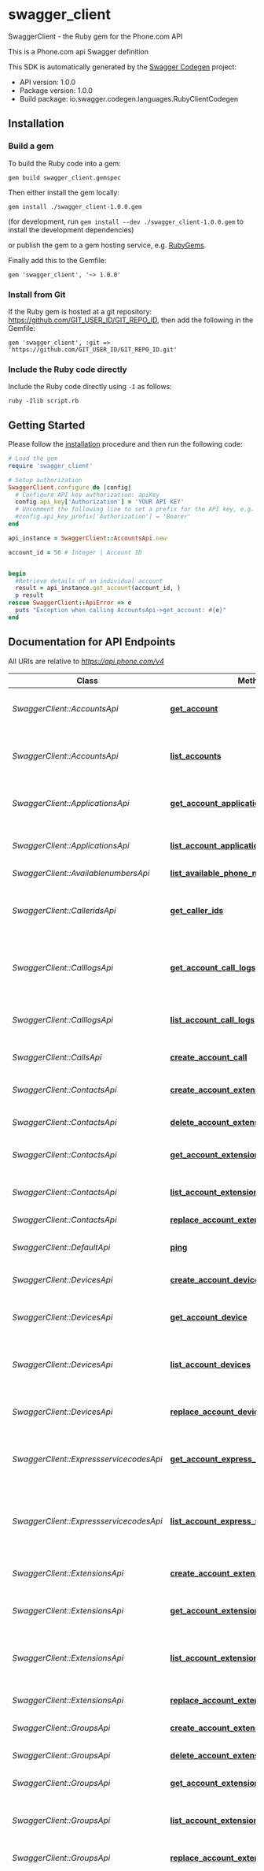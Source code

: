 # swagger_client

SwaggerClient - the Ruby gem for the Phone.com API

This is a Phone.com api Swagger definition

This SDK is automatically generated by the [Swagger Codegen](https://github.com/swagger-api/swagger-codegen) project:

- API version: 1.0.0
- Package version: 1.0.0
- Build package: io.swagger.codegen.languages.RubyClientCodegen

## Installation

### Build a gem

To build the Ruby code into a gem:

```shell
gem build swagger_client.gemspec
```

Then either install the gem locally:

```shell
gem install ./swagger_client-1.0.0.gem
```
(for development, run `gem install --dev ./swagger_client-1.0.0.gem` to install the development dependencies)

or publish the gem to a gem hosting service, e.g. [RubyGems](https://rubygems.org/).

Finally add this to the Gemfile:

    gem 'swagger_client', '~> 1.0.0'

### Install from Git

If the Ruby gem is hosted at a git repository: https://github.com/GIT_USER_ID/GIT_REPO_ID, then add the following in the Gemfile:

    gem 'swagger_client', :git => 'https://github.com/GIT_USER_ID/GIT_REPO_ID.git'

### Include the Ruby code directly

Include the Ruby code directly using `-I` as follows:

```shell
ruby -Ilib script.rb
```

## Getting Started

Please follow the [installation](#installation) procedure and then run the following code:
```ruby
# Load the gem
require 'swagger_client'

# Setup authorization
SwaggerClient.configure do |config|
  # Configure API key authorization: apiKey
  config.api_key['Authorization'] = 'YOUR API KEY'
  # Uncomment the following line to set a prefix for the API key, e.g. 'Bearer' (defaults to nil)
  #config.api_key_prefix['Authorization'] = 'Bearer'
end

api_instance = SwaggerClient::AccountsApi.new

account_id = 56 # Integer | Account ID


begin
  #Retrieve details of an individual account
  result = api_instance.get_account(account_id, )
  p result
rescue SwaggerClient::ApiError => e
  puts "Exception when calling AccountsApi->get_account: #{e}"
end

```

## Documentation for API Endpoints

All URIs are relative to *https://api.phone.com/v4*

Class | Method | HTTP request | Description
------------ | ------------- | ------------- | -------------
*SwaggerClient::AccountsApi* | [**get_account**](docs/AccountsApi.md#get_account) | **GET** /accounts/{account_id} | Retrieve details of an individual account
*SwaggerClient::AccountsApi* | [**list_accounts**](docs/AccountsApi.md#list_accounts) | **GET** /accounts | Get a list of accounts visible to the authenticated user or client
*SwaggerClient::ApplicationsApi* | [**get_account_application**](docs/ApplicationsApi.md#get_account_application) | **GET** /accounts/{account_id}/applications/{application_id} | Show details of an individual application
*SwaggerClient::ApplicationsApi* | [**list_account_applications**](docs/ApplicationsApi.md#list_account_applications) | **GET** /accounts/{account_id}/applications | Get a list of applications you have defined
*SwaggerClient::AvailablenumbersApi* | [**list_available_phone_numbers**](docs/AvailablenumbersApi.md#list_available_phone_numbers) | **GET** /phone-numbers/available | 
*SwaggerClient::CalleridsApi* | [**get_caller_ids**](docs/CalleridsApi.md#get_caller_ids) | **GET** /accounts/{account_id}/extensions/{extension_id}/caller-ids | Show the Caller ID options a given extension can use
*SwaggerClient::CalllogsApi* | [**get_account_call_logs**](docs/CalllogsApi.md#get_account_call_logs) | **GET** /accounts/{account_id}/call-logs/{call_id} | Show details of an individual Call Log entry
*SwaggerClient::CalllogsApi* | [**list_account_call_logs**](docs/CalllogsApi.md#list_account_call_logs) | **GET** /accounts/{account_id}/call-logs | Get a list of call details associated with your account
*SwaggerClient::CallsApi* | [**create_account_call**](docs/CallsApi.md#create_account_call) | **POST** /accounts/{account_id}/calls | Make a phone call
*SwaggerClient::ContactsApi* | [**create_account_extension_contact**](docs/ContactsApi.md#create_account_extension_contact) | **POST** /accounts/{account_id}/extensions/{extension_id}/contacts | Add a new address book contact for an extension
*SwaggerClient::ContactsApi* | [**delete_account_extension_contact**](docs/ContactsApi.md#delete_account_extension_contact) | **DELETE** /accounts/{account_id}/extensions/{extension_id}/contacts/{contact_id} | 
*SwaggerClient::ContactsApi* | [**get_account_extension_contact**](docs/ContactsApi.md#get_account_extension_contact) | **GET** /accounts/{account_id}/extensions/{extension_id}/contacts/{contact_id} | Retrieve the details of an address book contact
*SwaggerClient::ContactsApi* | [**list_account_extension_contacts**](docs/ContactsApi.md#list_account_extension_contacts) | **GET** /accounts/{account_id}/extensions/{extension_id}/contacts | Show a list of address book contacts
*SwaggerClient::ContactsApi* | [**replace_account_extension_contact**](docs/ContactsApi.md#replace_account_extension_contact) | **PUT** /accounts/{account_id}/extensions/{extension_id}/contacts/{contact_id} | 
*SwaggerClient::DefaultApi* | [**ping**](docs/DefaultApi.md#ping) | **GET** /ping | The default API command
*SwaggerClient::DevicesApi* | [**create_account_device**](docs/DevicesApi.md#create_account_device) | **POST** /accounts/{account_id}/devices | Register a generic VoIP device
*SwaggerClient::DevicesApi* | [**get_account_device**](docs/DevicesApi.md#get_account_device) | **GET** /accounts/{account_id}/devices/{device_id} | Show details of an individual VoIP device
*SwaggerClient::DevicesApi* | [**list_account_devices**](docs/DevicesApi.md#list_account_devices) | **GET** /accounts/{account_id}/devices | Get a list of VoIP devices associated with your account
*SwaggerClient::DevicesApi* | [**replace_account_device**](docs/DevicesApi.md#replace_account_device) | **PUT** /accounts/{account_id}/devices/{device_id} | Update the settings for an individual VoIP device
*SwaggerClient::ExpressservicecodesApi* | [**get_account_express_srv_code**](docs/ExpressservicecodesApi.md#get_account_express_srv_code) | **GET** /accounts/{account_id}/express-service-codes/{code_id} | Show details of an account Express Service Code
*SwaggerClient::ExpressservicecodesApi* | [**list_account_express_srv_codes**](docs/ExpressservicecodesApi.md#list_account_express_srv_codes) | **GET** /accounts/{account_id}/express-service-codes | Get the Express Service Code associated with your account in list format
*SwaggerClient::ExtensionsApi* | [**create_account_extension**](docs/ExtensionsApi.md#create_account_extension) | **POST** /accounts/{account_id}/extensions | Create an individual extension
*SwaggerClient::ExtensionsApi* | [**get_account_extension**](docs/ExtensionsApi.md#get_account_extension) | **GET** /accounts/{account_id}/extensions/{extension_id} | Show details of an individual extension
*SwaggerClient::ExtensionsApi* | [**list_account_extensions**](docs/ExtensionsApi.md#list_account_extensions) | **GET** /accounts/{account_id}/extensions | Get a list of extensions visible to the authenticated user or client
*SwaggerClient::ExtensionsApi* | [**replace_account_extension**](docs/ExtensionsApi.md#replace_account_extension) | **PUT** /accounts/{account_id}/extensions/{extension_id} | Replace an individual extension
*SwaggerClient::GroupsApi* | [**create_account_extension_contact_group**](docs/GroupsApi.md#create_account_extension_contact_group) | **POST** /accounts/{account_id}/extensions/{extension_id}/contact-groups | 
*SwaggerClient::GroupsApi* | [**delete_account_extension_contact_group**](docs/GroupsApi.md#delete_account_extension_contact_group) | **DELETE** /accounts/{account_id}/extensions/{extension_id}/contact-groups/{group_id} | Delete an addressbook group
*SwaggerClient::GroupsApi* | [**get_account_extension_contact_group**](docs/GroupsApi.md#get_account_extension_contact_group) | **GET** /accounts/{account_id}/extensions/{extension_id}/contact-groups/{group_id} | 
*SwaggerClient::GroupsApi* | [**list_account_extension_contact_groups**](docs/GroupsApi.md#list_account_extension_contact_groups) | **GET** /accounts/{account_id}/extensions/{extension_id}/contact-groups | Show a list of contact groups belonging to an extension
*SwaggerClient::GroupsApi* | [**replace_account_extension_contact_group**](docs/GroupsApi.md#replace_account_extension_contact_group) | **PUT** /accounts/{account_id}/extensions/{extension_id}/contact-groups/{group_id} | 
*SwaggerClient::MediaApi* | [**create_account_media_files**](docs/MediaApi.md#create_account_media_files) | **POST** /accounts/{account_id}/media/files | Add a media object to your account that can be used as a greeting or hold music. Users may create a media by using the built-in Text-to-speech (TTS) facility or upload a file of their choice. (Note: The maximum size for media files or JSON objects included with a POST or PUT request is 10 MB)
*SwaggerClient::MediaApi* | [**create_account_media_tts**](docs/MediaApi.md#create_account_media_tts) | **POST** /accounts/{account_id}/media/tts | Add a media object to your account that can be used as a greeting or hold music. Users may create a media by using the built-in Text-to-speech (TTS) facility or upload a file of their choice. (Note: The maximum size for media files or JSON objects included with a POST or PUT request is 10 MB)
*SwaggerClient::MediaApi* | [**delete_account_media**](docs/MediaApi.md#delete_account_media) | **DELETE** /accounts/{account_id}/media/{media_id} | Delete an individual media record
*SwaggerClient::MediaApi* | [**get_account_media**](docs/MediaApi.md#get_account_media) | **GET** /accounts/{account_id}/media/{media_id} | Show details of an individual media recording (Greeting or Hold Music)
*SwaggerClient::MediaApi* | [**list_account_media**](docs/MediaApi.md#list_account_media) | **GET** /accounts/{account_id}/media | Get a list of media recordings for an account
*SwaggerClient::MediaApi* | [**replace_account_media_files**](docs/MediaApi.md#replace_account_media_files) | **PUT** /accounts/{account_id}/media/files/{media_id} | Update a media object to your account. Note: The maximum size for media files or JSON objects included with a POST or PUT request is 10 MB.
*SwaggerClient::MediaApi* | [**replace_account_media_tts**](docs/MediaApi.md#replace_account_media_tts) | **PUT** /accounts/{account_id}/media/tts/{media_id} | Update a media object to your account. Note: The maximum size for media files or JSON objects included with a POST or PUT request is 10 MB.
*SwaggerClient::MenusApi* | [**create_account_menu**](docs/MenusApi.md#create_account_menu) | **POST** /accounts/{account_id}/menus | Create an individual menu
*SwaggerClient::MenusApi* | [**delete_account_menu**](docs/MenusApi.md#delete_account_menu) | **DELETE** /accounts/{account_id}/menus/{menu_id} | Delete an individual menu
*SwaggerClient::MenusApi* | [**get_account_menu**](docs/MenusApi.md#get_account_menu) | **GET** /accounts/{account_id}/menus/{menu_id} | Show details of an individual menu
*SwaggerClient::MenusApi* | [**list_account_menus**](docs/MenusApi.md#list_account_menus) | **GET** /accounts/{account_id}/menus | Get a list of menus for an account
*SwaggerClient::MenusApi* | [**replace_account_menu**](docs/MenusApi.md#replace_account_menu) | **PUT** /accounts/{account_id}/menus/{menu_id} | Replace an individual menu
*SwaggerClient::NumberregionsApi* | [**list_available_phone_number_regions**](docs/NumberregionsApi.md#list_available_phone_number_regions) | **GET** /phone-numbers/available/regions | 
*SwaggerClient::PhonenumbersApi* | [**create_account_phone_number**](docs/PhonenumbersApi.md#create_account_phone_number) | **POST** /accounts/{account_id}/phone-numbers | Add a phone number to an account
*SwaggerClient::PhonenumbersApi* | [**get_account_phone_number**](docs/PhonenumbersApi.md#get_account_phone_number) | **GET** /accounts/{account_id}/phone-numbers/{number_id} | Show details of an individual phone number
*SwaggerClient::PhonenumbersApi* | [**list_account_phone_numbers**](docs/PhonenumbersApi.md#list_account_phone_numbers) | **GET** /accounts/{account_id}/phone-numbers | Get a list of phone numbers registered to an account
*SwaggerClient::PhonenumbersApi* | [**replace_account_phone_number**](docs/PhonenumbersApi.md#replace_account_phone_number) | **PUT** /accounts/{account_id}/phone-numbers/{number_id} | Update the settings for an existing phone number on your account
*SwaggerClient::QueuesApi* | [**create_account_queue**](docs/QueuesApi.md#create_account_queue) | **POST** /accounts/{account_id}/queues | Create a queue
*SwaggerClient::QueuesApi* | [**delete_account_queue**](docs/QueuesApi.md#delete_account_queue) | **DELETE** /accounts/{account_id}/queues/{queue_id} | Delete a queue
*SwaggerClient::QueuesApi* | [**get_account_queue**](docs/QueuesApi.md#get_account_queue) | **GET** /accounts/{account_id}/queues/{queue_id} | Show details of an individual queue
*SwaggerClient::QueuesApi* | [**list_account_queues**](docs/QueuesApi.md#list_account_queues) | **GET** /accounts/{account_id}/queues | Get a list of queues for an account
*SwaggerClient::QueuesApi* | [**replace_account_queue**](docs/QueuesApi.md#replace_account_queue) | **PUT** /accounts/{account_id}/queues/{queue_id} | Replace a queue
*SwaggerClient::RoutesApi* | [**create_route**](docs/RoutesApi.md#create_route) | **POST** /accounts/{account_id}/routes | Add a new address book contact for an extension
*SwaggerClient::RoutesApi* | [**delete_account_route**](docs/RoutesApi.md#delete_account_route) | **DELETE** /accounts/{account_id}/routes/{route_id} | 
*SwaggerClient::RoutesApi* | [**get_account_route**](docs/RoutesApi.md#get_account_route) | **GET** /accounts/{account_id}/routes/{route_id} | Show details of an individual route
*SwaggerClient::RoutesApi* | [**list_account_routes**](docs/RoutesApi.md#list_account_routes) | **GET** /accounts/{account_id}/routes | Get a list of routes for an account
*SwaggerClient::RoutesApi* | [**replace_account_route**](docs/RoutesApi.md#replace_account_route) | **PUT** /accounts/{account_id}/routes/{route_id} | 
*SwaggerClient::SchedulesApi* | [**get_account_schedule**](docs/SchedulesApi.md#get_account_schedule) | **GET** /accounts/{account_id}/schedules/{schedule_id} | Show details of an individual schedule
*SwaggerClient::SchedulesApi* | [**list_account_schedules**](docs/SchedulesApi.md#list_account_schedules) | **GET** /accounts/{account_id}/schedules | Get a list of schedules for an account
*SwaggerClient::SmsApi* | [**create_account_sms**](docs/SmsApi.md#create_account_sms) | **POST** /accounts/{account_id}/sms | Send a SMS to one or a group of recipients
*SwaggerClient::SmsApi* | [**get_account_sms**](docs/SmsApi.md#get_account_sms) | **GET** /accounts/{account_id}/sms/{sms_id} | Show details of an individual SMS
*SwaggerClient::SmsApi* | [**list_account_sms**](docs/SmsApi.md#list_account_sms) | **GET** /accounts/{account_id}/sms | Get a list of SMS messages for an account
*SwaggerClient::SubaccountsApi* | [**create_account_subaccount**](docs/SubaccountsApi.md#create_account_subaccount) | **POST** /accounts/{account_id}/subaccounts | Add a subaccount for the authenticated user or client
*SwaggerClient::SubaccountsApi* | [**list_account_subaccounts**](docs/SubaccountsApi.md#list_account_subaccounts) | **GET** /accounts/{account_id}/subaccounts | Get a list of subaccounts for the authenticated user or client
*SwaggerClient::TrunksApi* | [**create_account_trunk**](docs/TrunksApi.md#create_account_trunk) | **POST** /accounts/{account_id}/trunks | Add a trunk record with SIP information
*SwaggerClient::TrunksApi* | [**delete_account_trunk**](docs/TrunksApi.md#delete_account_trunk) | **DELETE** /accounts/{account_id}/trunks/{trunk_id} | Delete a trunk from account
*SwaggerClient::TrunksApi* | [**get_account_trunk**](docs/TrunksApi.md#get_account_trunk) | **GET** /accounts/{account_id}/trunks/{trunk_id} | Show details of an individual trunk
*SwaggerClient::TrunksApi* | [**list_account_trunks**](docs/TrunksApi.md#list_account_trunks) | **GET** /accounts/{account_id}/trunks | Get a list of trunks for an account
*SwaggerClient::TrunksApi* | [**replace_account_trunk**](docs/TrunksApi.md#replace_account_trunk) | **PUT** /accounts/{account_id}/trunks/{trunk_id} | Replace parameters in a trunk


## Documentation for Models

 - [SwaggerClient::AccountFull](docs/AccountFull.md)
 - [SwaggerClient::AccountSummary](docs/AccountSummary.md)
 - [SwaggerClient::Address](docs/Address.md)
 - [SwaggerClient::AddressListContacts](docs/AddressListContacts.md)
 - [SwaggerClient::ApplicationFull](docs/ApplicationFull.md)
 - [SwaggerClient::ApplicationSummary](docs/ApplicationSummary.md)
 - [SwaggerClient::AvailableNumbersFull](docs/AvailableNumbersFull.md)
 - [SwaggerClient::CallDetails](docs/CallDetails.md)
 - [SwaggerClient::CallFull](docs/CallFull.md)
 - [SwaggerClient::CallLogFull](docs/CallLogFull.md)
 - [SwaggerClient::CallNotifications](docs/CallNotifications.md)
 - [SwaggerClient::CallerIdFull](docs/CallerIdFull.md)
 - [SwaggerClient::CallerIdPhoneNumber](docs/CallerIdPhoneNumber.md)
 - [SwaggerClient::ContactAccount](docs/ContactAccount.md)
 - [SwaggerClient::ContactFull](docs/ContactFull.md)
 - [SwaggerClient::ContactSubaccount](docs/ContactSubaccount.md)
 - [SwaggerClient::ContactSummary](docs/ContactSummary.md)
 - [SwaggerClient::CreateCallParams](docs/CreateCallParams.md)
 - [SwaggerClient::CreateContactParams](docs/CreateContactParams.md)
 - [SwaggerClient::CreateDeviceParams](docs/CreateDeviceParams.md)
 - [SwaggerClient::CreateExtensionParams](docs/CreateExtensionParams.md)
 - [SwaggerClient::CreateGroupParams](docs/CreateGroupParams.md)
 - [SwaggerClient::CreateMediaParams](docs/CreateMediaParams.md)
 - [SwaggerClient::CreateMenuParams](docs/CreateMenuParams.md)
 - [SwaggerClient::CreatePhoneNumberParams](docs/CreatePhoneNumberParams.md)
 - [SwaggerClient::CreateQueueParams](docs/CreateQueueParams.md)
 - [SwaggerClient::CreateRouteParams](docs/CreateRouteParams.md)
 - [SwaggerClient::CreateSmsParams](docs/CreateSmsParams.md)
 - [SwaggerClient::CreateSubaccountParams](docs/CreateSubaccountParams.md)
 - [SwaggerClient::CreateTrunkParams](docs/CreateTrunkParams.md)
 - [SwaggerClient::DeleteContact](docs/DeleteContact.md)
 - [SwaggerClient::DeleteGroup](docs/DeleteGroup.md)
 - [SwaggerClient::DeleteMedia](docs/DeleteMedia.md)
 - [SwaggerClient::DeleteMenu](docs/DeleteMenu.md)
 - [SwaggerClient::DeleteQueue](docs/DeleteQueue.md)
 - [SwaggerClient::DeleteRoute](docs/DeleteRoute.md)
 - [SwaggerClient::DeleteTrunk](docs/DeleteTrunk.md)
 - [SwaggerClient::DeviceFull](docs/DeviceFull.md)
 - [SwaggerClient::DeviceMembership](docs/DeviceMembership.md)
 - [SwaggerClient::DeviceSummary](docs/DeviceSummary.md)
 - [SwaggerClient::Email](docs/Email.md)
 - [SwaggerClient::ExpressServiceCodeFull](docs/ExpressServiceCodeFull.md)
 - [SwaggerClient::ExtensionFull](docs/ExtensionFull.md)
 - [SwaggerClient::ExtensionSummary](docs/ExtensionSummary.md)
 - [SwaggerClient::FilterCallLogs](docs/FilterCallLogs.md)
 - [SwaggerClient::FilterIdArray](docs/FilterIdArray.md)
 - [SwaggerClient::FilterIdDirectionFrom](docs/FilterIdDirectionFrom.md)
 - [SwaggerClient::FilterIdExtensionNameArray](docs/FilterIdExtensionNameArray.md)
 - [SwaggerClient::FilterIdGroupIdUpdatedAtArray](docs/FilterIdGroupIdUpdatedAtArray.md)
 - [SwaggerClient::FilterIdNameArray](docs/FilterIdNameArray.md)
 - [SwaggerClient::FilterIdNamePhoneNumberArray](docs/FilterIdNamePhoneNumberArray.md)
 - [SwaggerClient::FilterListAvailableNumbers](docs/FilterListAvailableNumbers.md)
 - [SwaggerClient::FilterListPhoneNumbersRegions](docs/FilterListPhoneNumbersRegions.md)
 - [SwaggerClient::FilterNameNumberArray](docs/FilterNameNumberArray.md)
 - [SwaggerClient::Greeting](docs/Greeting.md)
 - [SwaggerClient::GroupFull](docs/GroupFull.md)
 - [SwaggerClient::GroupListContacts](docs/GroupListContacts.md)
 - [SwaggerClient::GroupSummary](docs/GroupSummary.md)
 - [SwaggerClient::HoldMusic](docs/HoldMusic.md)
 - [SwaggerClient::Line](docs/Line.md)
 - [SwaggerClient::ListAccounts](docs/ListAccounts.md)
 - [SwaggerClient::ListApplications](docs/ListApplications.md)
 - [SwaggerClient::ListAvailableNumbers](docs/ListAvailableNumbers.md)
 - [SwaggerClient::ListCallLogs](docs/ListCallLogs.md)
 - [SwaggerClient::ListCallerIds](docs/ListCallerIds.md)
 - [SwaggerClient::ListContacts](docs/ListContacts.md)
 - [SwaggerClient::ListDevices](docs/ListDevices.md)
 - [SwaggerClient::ListExpressServiceCodes](docs/ListExpressServiceCodes.md)
 - [SwaggerClient::ListExtensions](docs/ListExtensions.md)
 - [SwaggerClient::ListGroups](docs/ListGroups.md)
 - [SwaggerClient::ListMedia](docs/ListMedia.md)
 - [SwaggerClient::ListMenus](docs/ListMenus.md)
 - [SwaggerClient::ListPhoneNumbers](docs/ListPhoneNumbers.md)
 - [SwaggerClient::ListPhoneNumbersRegions](docs/ListPhoneNumbersRegions.md)
 - [SwaggerClient::ListQueues](docs/ListQueues.md)
 - [SwaggerClient::ListRoutes](docs/ListRoutes.md)
 - [SwaggerClient::ListSchedules](docs/ListSchedules.md)
 - [SwaggerClient::ListSms](docs/ListSms.md)
 - [SwaggerClient::ListTrunks](docs/ListTrunks.md)
 - [SwaggerClient::MediaFull](docs/MediaFull.md)
 - [SwaggerClient::MediaSummary](docs/MediaSummary.md)
 - [SwaggerClient::Member](docs/Member.md)
 - [SwaggerClient::MenuFull](docs/MenuFull.md)
 - [SwaggerClient::MenuSummary](docs/MenuSummary.md)
 - [SwaggerClient::Notification](docs/Notification.md)
 - [SwaggerClient::Option](docs/Option.md)
 - [SwaggerClient::PhoneNumberContact](docs/PhoneNumberContact.md)
 - [SwaggerClient::PhoneNumberFull](docs/PhoneNumberFull.md)
 - [SwaggerClient::PhoneNumbersRegionFull](docs/PhoneNumbersRegionFull.md)
 - [SwaggerClient::PingResponse](docs/PingResponse.md)
 - [SwaggerClient::QueueFull](docs/QueueFull.md)
 - [SwaggerClient::QueueSummary](docs/QueueSummary.md)
 - [SwaggerClient::Recipient](docs/Recipient.md)
 - [SwaggerClient::ReplaceExtensionParams](docs/ReplaceExtensionParams.md)
 - [SwaggerClient::ReplaceMenuParams](docs/ReplaceMenuParams.md)
 - [SwaggerClient::ReplacePhoneNumberParams](docs/ReplacePhoneNumberParams.md)
 - [SwaggerClient::RouteFull](docs/RouteFull.md)
 - [SwaggerClient::RouteSummary](docs/RouteSummary.md)
 - [SwaggerClient::RuleSet](docs/RuleSet.md)
 - [SwaggerClient::RuleSetAction](docs/RuleSetAction.md)
 - [SwaggerClient::RuleSetFilter](docs/RuleSetFilter.md)
 - [SwaggerClient::RuleSetForwardItem](docs/RuleSetForwardItem.md)
 - [SwaggerClient::ScheduleFull](docs/ScheduleFull.md)
 - [SwaggerClient::ScheduleSummary](docs/ScheduleSummary.md)
 - [SwaggerClient::SipAuthentication](docs/SipAuthentication.md)
 - [SwaggerClient::SmsForwarding](docs/SmsForwarding.md)
 - [SwaggerClient::SmsFull](docs/SmsFull.md)
 - [SwaggerClient::SortCallLogs](docs/SortCallLogs.md)
 - [SwaggerClient::SortId](docs/SortId.md)
 - [SwaggerClient::SortIdCreatedAt](docs/SortIdCreatedAt.md)
 - [SwaggerClient::SortIdExtensionName](docs/SortIdExtensionName.md)
 - [SwaggerClient::SortIdName](docs/SortIdName.md)
 - [SwaggerClient::SortIdNamePhoneNumber](docs/SortIdNamePhoneNumber.md)
 - [SwaggerClient::SortIdUpdatedAt](docs/SortIdUpdatedAt.md)
 - [SwaggerClient::SortListAvailableNumbers](docs/SortListAvailableNumbers.md)
 - [SwaggerClient::SortListPhoneNumbersRegions](docs/SortListPhoneNumbersRegions.md)
 - [SwaggerClient::SortNameNumber](docs/SortNameNumber.md)
 - [SwaggerClient::TrunkFull](docs/TrunkFull.md)
 - [SwaggerClient::TrunkSummary](docs/TrunkSummary.md)
 - [SwaggerClient::Voicemail](docs/Voicemail.md)


## Documentation for Authorization


### apiKey

- **Type**: API key
- **API key parameter name**: Authorization
- **Location**: HTTP header

